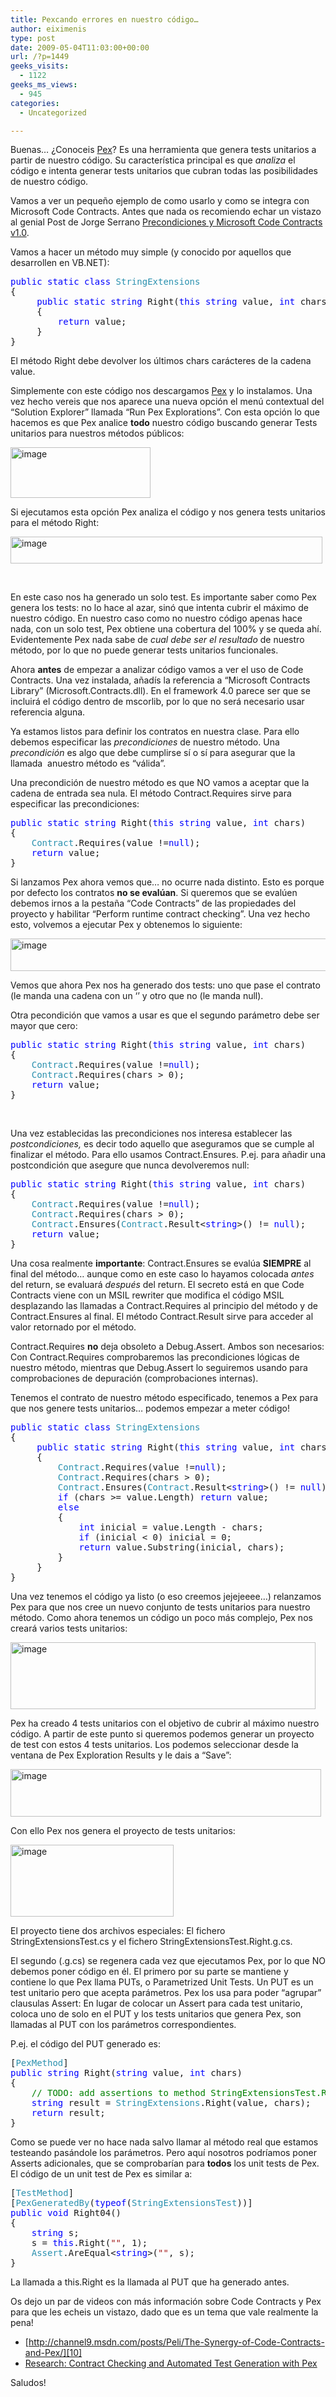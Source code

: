 ```yaml
---
title: Pexcando errores en nuestro código…
author: eiximenis
type: post
date: 2009-05-04T11:03:00+00:00
url: /?p=1449
geeks_visits:
  - 1122
geeks_ms_views:
  - 945
categories:
  - Uncategorized

---
```

Buenas&hellip; &iquest;Conoceis [Pex][1]? Es una herramienta que genera tests unitarios a partir de nuestro c&oacute;digo. Su caracter&iacute;stica principal es que _analiza_ el c&oacute;digo e intenta generar tests unitarios que cubran todas las posibilidades de nuestro c&oacute;digo.

Vamos a ver un peque&ntilde;o ejemplo de como usarlo y como se integra con Microsoft Code Contracts. Antes que nada os recomiendo echar un vistazo al genial Post de Jorge Serrano [Precondiciones y Microsoft Code Contracts v1.0][2].

Vamos a hacer un m&eacute;todo muy simple (y conocido por aquellos que desarrollen en VB.NET):

<pre class="code"><span style="color: blue">public static class </span><span style="color: #2b91af">StringExtensions
</span>{
     <span style="color: blue">public static string </span>Right(<span style="color: blue">this string </span>value, <span style="color: blue">int </span>chars)
     {
         <span style="color: blue">return </span>value;
     }
}</pre>

[][3][][3][][3]

El m&eacute;todo Right debe devolver los &uacute;ltimos chars car&aacute;cteres de la cadena value.

Simplemente con este c&oacute;digo nos descargamos [Pex][1] y lo instalamos. Una vez hecho vereis que nos aparece una nueva opci&oacute;n el men&uacute; contextual del &ldquo;Solution Explorer&rdquo; llamada &ldquo;Run Pex Explorations&rdquo;. Con esta opci&oacute;n lo que hacemos es que Pex analice **todo** nuestro c&oacute;digo buscando generar Tests unitarios para nuestros m&eacute;todos p&uacute;blicos:

[<img height="81" width="224" src="/cfs-file.ashx/__key/CommunityServer.Blogs.Components.WeblogFiles/etomas/image_5F00_thumb_5F00_3700F674.png" alt="image" border="0" title="image" style="border-right-width: 0px; display: inline; border-top-width: 0px; border-bottom-width: 0px; border-left-width: 0px" />][4] 

Si ejecutamos esta opci&oacute;n Pex analiza el c&oacute;digo y nos genera tests unitarios para el m&eacute;todo Right:

[<img height="43" width="499" src="/cfs-file.ashx/__key/CommunityServer.Blogs.Components.WeblogFiles/etomas/image_5F00_thumb_5F00_61DBEB37.png" alt="image" border="0" title="image" style="border-right-width: 0px; display: inline; border-top-width: 0px; border-bottom-width: 0px; border-left-width: 0px" />][5] 

&nbsp;

En este caso nos ha generado un solo test. Es importante saber como Pex genera los tests: no lo hace al azar, sin&oacute; que intenta cubrir el m&aacute;ximo de nuestro c&oacute;digo. En nuestro caso como no nuestro c&oacute;digo apenas hace nada, con un solo test, Pex obtiene una cobertura del 100% y se queda ah&iacute;. Evidentemente Pex nada sabe de _cual debe ser el resultado_ de nuestro m&eacute;todo, por lo que no puede generar tests unitarios funcionales.

Ahora **antes** de empezar a analizar c&oacute;digo vamos a ver el uso de Code Contracts. Una vez instalada, a&ntilde;ad&iacute;s la referencia a &ldquo;Microsoft Contracts Library&rdquo; (Microsoft.Contracts.dll). En el framework 4.0 parece ser que se incluir&aacute; el c&oacute;digo dentro de mscorlib, por lo que no ser&aacute; necesario usar referencia alguna.

Ya estamos listos para definir los contratos en nuestra clase. Para ello debemos especificar las _precondiciones_ de nuestro m&eacute;todo. Una _precondici&oacute;n_ es algo que debe cumplirse s&iacute; o s&iacute; para asegurar que la llamada&nbsp; anuestro m&eacute;todo es &ldquo;v&aacute;lida&rdquo;.

Una precondici&oacute;n de nuestro m&eacute;todo es que NO vamos a aceptar que la cadena de entrada sea nula. El m&eacute;todo Contract.Requires sirve para especificar las precondiciones:

<pre class="code"><span style="color: blue">public static string </span>Right(<span style="color: blue">this string </span>value, <span style="color: blue">int </span>chars)
{
    <span style="color: #2b91af">Contract</span>.Requires(value !=<span style="color: blue">null</span>);
    <span style="color: blue">return </span>value;
}</pre>

[][3][][3]

Si lanzamos Pex ahora vemos que&hellip; no ocurre nada distinto. Esto es porque por defecto los contratos **no se eval&uacute;an**. Si queremos que se eval&uacute;en debemos irnos a la pesta&ntilde;a &ldquo;Code Contracts&rdquo; de las propiedades del proyecto y habilitar &ldquo;Perform runtime contract checking&rdquo;. Una vez hecho esto, volvemos a ejecutar Pex y obtenemos lo siguiente:

[<img height="52" width="506" src="/cfs-file.ashx/__key/CommunityServer.Blogs.Components.WeblogFiles/etomas/image_5F00_thumb_5F00_213C2F79.png" alt="image" border="0" title="image" style="border-right-width: 0px; display: inline; border-top-width: 0px; border-bottom-width: 0px; border-left-width: 0px" />][6] 

Vemos que ahora Pex nos ha generado dos tests: uno que pase el contrato (le manda una cadena con un &lsquo; &rsquo; y otro que no (le manda null).

Otra pecondici&oacute;n que vamos a usar es que el segundo par&aacute;metro debe ser mayor que cero:

<pre class="code"><span style="color: blue">public static string </span>Right(<span style="color: blue">this string </span>value, <span style="color: blue">int </span>chars)
{
    <span style="color: #2b91af">Contract</span>.Requires(value !=<span style="color: blue">null</span>);
    <span style="color: #2b91af">Contract</span>.Requires(chars &gt; 0);
    <span style="color: blue">return </span>value;
}</pre>

[][3][][3]

&nbsp;

Una vez establecidas las precondiciones nos interesa establecer las _postcondiciones,_ es decir todo aquello que aseguramos que se cumple al finalizar el m&eacute;todo. Para ello usamos Contract.Ensures. P.ej. para a&ntilde;adir una postcondici&oacute;n que asegure que nunca devolveremos null:

<pre class="code"><span style="color: blue">public static string </span>Right(<span style="color: blue">this string </span>value, <span style="color: blue">int </span>chars)
{
    <span style="color: #2b91af">Contract</span>.Requires(value !=<span style="color: blue">null</span>);
    <span style="color: #2b91af">Contract</span>.Requires(chars &gt; 0);
    <span style="color: #2b91af">Contract</span>.Ensures(<span style="color: #2b91af">Contract</span>.Result&lt;<span style="color: blue">string</span>&gt;() != <span style="color: blue">null</span>);
    <span style="color: blue">return </span>value;
}</pre>

[][3][][3][][3]

Una cosa realmente **importante**: Contract.Ensures se eval&uacute;a **SIEMPRE** al final del m&eacute;todo&hellip; aunque como en este caso lo hayamos colocada _antes_ del return, se evaluar&aacute; _despu&eacute;s_ del return. El secreto est&aacute; en que Code Contracts viene con un MSIL rewriter que modifica el c&oacute;digo MSIL desplazando las llamadas a Contract.Requires al principio del m&eacute;todo y de Contract.Ensures al final. El m&eacute;todo Contract.Result<T> sirve para acceder al valor retornado por el m&eacute;todo.

Contract.Requires **no** deja obsoleto a Debug.Assert. Ambos son necesarios: Con Contract.Requires comprobaremos las precondiciones l&oacute;gicas de nuestro m&eacute;todo, mientras que Debug.Assert lo seguiremos usando para comprobaciones de depuraci&oacute;n (comprobaciones internas). 

Tenemos el contrato de nuestro m&eacute;todo especificado, tenemos a Pex para que nos genere tests unitarios&hellip; podemos empezar a meter c&oacute;digo!

<pre class="code"><span style="color: blue">public static class </span><span style="color: #2b91af">StringExtensions
</span>{
     <span style="color: blue">public static string </span>Right(<span style="color: blue">this string </span>value, <span style="color: blue">int </span>chars)
     {
         <span style="color: #2b91af">Contract</span>.Requires(value !=<span style="color: blue">null</span>);
         <span style="color: #2b91af">Contract</span>.Requires(chars &gt; 0);
         <span style="color: #2b91af">Contract</span>.Ensures(<span style="color: #2b91af">Contract</span>.Result&lt;<span style="color: blue">string</span>&gt;() != <span style="color: blue">null</span>);
         <span style="color: blue">if </span>(chars &gt;= value.Length) <span style="color: blue">return </span>value;
         <span style="color: blue">else
         </span>{
             <span style="color: blue">int </span>inicial = value.Length - chars;
             <span style="color: blue">if </span>(inicial &lt; 0) inicial = 0;
             <span style="color: blue">return </span>value.Substring(inicial, chars);
         }
     }
}</pre>

[][3][][3]

Una vez tenemos el c&oacute;digo ya listo (o eso creemos jejejeeee&hellip;) relanzamos Pex para que nos cree un nuevo conjunto de tests unitarios para nuestro m&eacute;todo. Como ahora tenemos un c&oacute;digo un poco m&aacute;s complejo, Pex nos crear&aacute; varios tests unitarios:

[<img height="107" width="488" src="/cfs-file.ashx/__key/CommunityServer.Blogs.Components.WeblogFiles/etomas/image_5F00_thumb_5F00_2236B007.png" alt="image" border="0" title="image" style="border-right-width: 0px; display: inline; border-top-width: 0px; border-bottom-width: 0px; border-left-width: 0px" />][7] 

Pex ha creado 4 tests unitarios con el objetivo de cubrir al m&aacute;ximo nuestro c&oacute;digo. A partir de este punto si queremos podemos generar un proyecto de test con estos 4 tests unitarios. Los podemos seleccionar desde la ventana de Pex Exploration Results y le dais a &ldquo;Save&rdquo;:

[<img height="76" width="497" src="/cfs-file.ashx/__key/CommunityServer.Blogs.Components.WeblogFiles/etomas/image_5F00_thumb_5F00_63674A0F.png" alt="image" border="0" title="image" style="border-right-width: 0px; display: inline; border-top-width: 0px; border-bottom-width: 0px; border-left-width: 0px" />][8] 

Con ello Pex nos genera el proyecto de tests unitarios:

[<img height="115" width="261" src="/cfs-file.ashx/__key/CommunityServer.Blogs.Components.WeblogFiles/etomas/image_5F00_thumb_5F00_3BC35E96.png" alt="image" border="0" title="image" style="border-right-width: 0px; display: inline; border-top-width: 0px; border-bottom-width: 0px; border-left-width: 0px" />][9] 

El proyecto tiene dos archivos especiales: El fichero StringExtensionsTest.cs y el fichero StringExtensionsTest.Right.g.cs.

El segundo (.g.cs) se regenera cada vez que ejecutamos Pex, por lo que NO debemos poner c&oacute;digo en &eacute;l. El primero por su parte se mantiene y contiene lo que Pex llama PUTs, o Parametrized Unit Tests. Un PUT es un test unitario pero que acepta par&aacute;metros. Pex los usa para poder &ldquo;agrupar&rdquo; clausulas Assert: En lugar de colocar un Assert para cada test unitario, coloca uno de solo en el PUT y los tests unitarios que genera Pex, son llamadas al PUT con los par&aacute;metros correspondientes.

P.ej. el c&oacute;digo del PUT generado es:

<pre class="code">[<span style="color: #2b91af">PexMethod</span>]
<span style="color: blue">public string </span>Right(<span style="color: blue">string </span>value, <span style="color: blue">int </span>chars)
{
    <span style="color: green">// TODO: add assertions to method StringExtensionsTest.Right(String, Int32)
    </span><span style="color: blue">string </span>result = <span style="color: #2b91af">StringExtensions</span>.Right(value, chars);
    <span style="color: blue">return </span>result;
}</pre>

[][3]

Como se puede ver no hace nada salvo llamar al m&eacute;todo real que estamos testeando pas&aacute;ndole los par&aacute;metros. Pero aqu&iacute; nosotros podr&iacute;amos poner Asserts adicionales, que se comprobar&iacute;an para **todos** los unit tests de Pex. El c&oacute;digo de un unit test de Pex es similar a:

<pre class="code">[<span style="color: #2b91af">TestMethod</span>]
[<span style="color: #2b91af">PexGeneratedBy</span>(<span style="color: blue">typeof</span>(<span style="color: #2b91af">StringExtensionsTest</span>))]
<span style="color: blue">public void </span>Right04()
{
    <span style="color: blue">string </span>s;
    s = <span style="color: blue">this</span>.Right(<span style="color: #a31515">"   "</span>, 1);
    <span style="color: #2b91af">Assert</span>.AreEqual&lt;<span style="color: blue">string</span>&gt;(<span style="color: #a31515">" "</span>, s);
}</pre>

[][3]

La llamada a this.Right es la llamada al PUT que ha generado antes.

Os dejo un par de videos con m&aacute;s informaci&oacute;n sobre Code Contracts y Pex para que les echeis un vistazo, dado que es un tema que vale realmente la pena!

  * [http://channel9.msdn.com/posts/Peli/The-Synergy-of-Code-Contracts-and-Pex/][10] 
  * [Research: Contract Checking and Automated Test Generation with Pex][11] 

Saludos!

 [1]: http://research.microsoft.com/en-us/projects/Pex/
 [2]: /blogs/jorge/archive/2009/04/26/precondiciones-y-microsoft-code-contracts.aspx
 [3]: http://11011.net/software/vspaste
 [4]: /cfs-file.ashx/__key/CommunityServer.Blogs.Components.WeblogFiles/etomas/image_5F00_0E628A6D.png
 [5]: /cfs-file.ashx/__key/CommunityServer.Blogs.Components.WeblogFiles/etomas/image_5F00_3D47CD02.png
 [6]: /cfs-file.ashx/__key/CommunityServer.Blogs.Components.WeblogFiles/etomas/image_5F00_31B4A074.png
 [7]: /cfs-file.ashx/__key/CommunityServer.Blogs.Components.WeblogFiles/etomas/image_5F00_49DA9B80.png
 [8]: /cfs-file.ashx/__key/CommunityServer.Blogs.Components.WeblogFiles/etomas/image_5F00_1871488F.png
 [9]: /cfs-file.ashx/__key/CommunityServer.Blogs.Components.WeblogFiles/etomas/image_5F00_00DC2BCD.png
 [10]: http://channel9.msdn.com/posts/Peli/The-Synergy-of-Code-Contracts-and-Pex/ "http://channel9.msdn.com/posts/Peli/The-Synergy-of-Code-Contracts-and-Pex/"
 [11]: http://channel9.msdn.com/pdc2008/TL51/